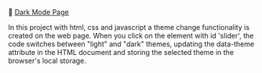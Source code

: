 🔗 <a href="https://marceloadan73.github.io/Dark-Mode-Page/">Dark Mode Page</a>

In this project with html, css and javascript a theme change functionality is created on the web page. When you click on the element with id 'slider', the code switches between "light" and "dark" themes, updating the data-theme attribute in the HTML document and storing the selected theme in the browser's local storage.
